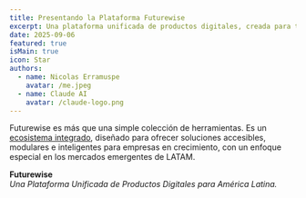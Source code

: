 ```yaml
---
title: Presentando la Plataforma Futurewise
excerpt: Una plataforma unificada de productos digitales, creada para transformar la forma en que los negocios de América Latina gestionan el comercio electrónico, los pagos y la TI.
date: 2025-09-06
featured: true
isMain: true
icon: Star
authors:
  - name: Nicolas Erramuspe
    avatar: /me.jpeg
  - name: Claude AI
    avatar: /claude-logo.png
---
```


Futurewise es más que una simple colección de herramientas. Es un [ecosistema integrado](https://futurewise.lat), diseñado para ofrecer soluciones accesibles, modulares e inteligentes para empresas en crecimiento, con un enfoque especial en los mercados emergentes de LATAM.

**Futurewise**  
_Una Plataforma Unificada de Productos Digitales para América Latina._

